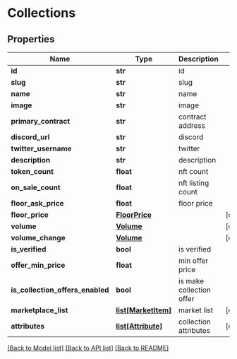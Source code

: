# Collections

## Properties
Name | Type | Description | Notes
------------ | ------------- | ------------- | -------------
**id** | **str** | id | 
**slug** | **str** | slug | 
**name** | **str** | name | 
**image** | **str** | image | 
**primary_contract** | **str** | contract address | 
**discord_url** | **str** | discord | 
**twitter_username** | **str** | twitter | 
**description** | **str** | description | 
**token_count** | **float** | nft count | 
**on_sale_count** | **float** | nft listing count | 
**floor_ask_price** | **float** | floor price | 
**floor_price** | [**FloorPrice**](FloorPrice.md) |  | [optional] 
**volume** | [**Volume**](Volume.md) |  | [optional] 
**volume_change** | [**Volume**](Volume.md) |  | [optional] 
**is_verified** | **bool** | is verified | 
**offer_min_price** | **float** | min offer price | 
**is_collection_offers_enabled** | **bool** | is make collection offer | 
**marketplace_list** | [**list[MarketItem]**](MarketItem.md) | market list | [optional] 
**attributes** | [**list[Attribute]**](Attribute.md) | collection attributes | [optional] 

[[Back to Model list]](../README.md#documentation-for-models) [[Back to API list]](../README.md#documentation-for-api-endpoints) [[Back to README]](../README.md)

